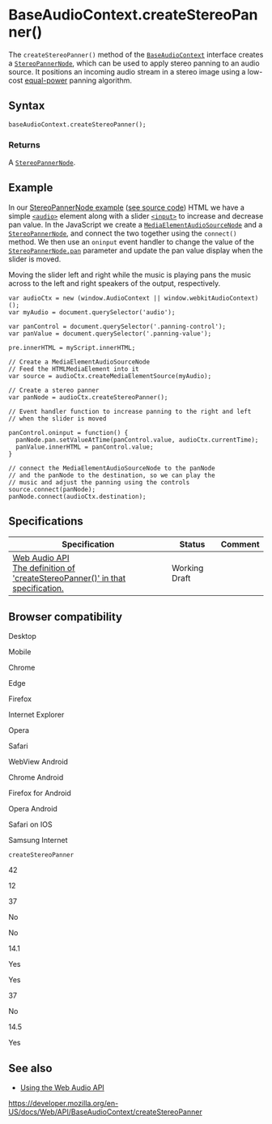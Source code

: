 # BaseAudioContext.createStereoPanner()

The `createStereoPanner()` method of the [`BaseAudioContext`](../baseaudiocontext) interface creates a [`StereoPannerNode`](../stereopannernode), which can be used to apply stereo panning to an audio source. It positions an incoming audio stream in a stereo image using a low-cost [equal-power](https://webaudio.github.io/web-audio-api/#equal-power) panning algorithm.

## Syntax

    baseAudioContext.createStereoPanner();

### Returns

A [`StereoPannerNode`](../stereopannernode).

## Example

In our [StereoPannerNode example](https://mdn.github.io/webaudio-examples/stereo-panner-node/) ([see source code](https://github.com/mdn/webaudio-examples/tree/master/stereo-panner-node)) HTML we have a simple [`<audio>`](https://developer.mozilla.org/en-US/docs/Web/HTML/Element/audio) element along with a slider [`<input>`](https://developer.mozilla.org/en-US/docs/Web/HTML/Element/input) to increase and decrease pan value. In the JavaScript we create a [`MediaElementAudioSourceNode`](../mediaelementaudiosourcenode) and a [`StereoPannerNode`](../stereopannernode), and connect the two together using the `connect() `method. We then use an `oninput` event handler to change the value of the [`StereoPannerNode.pan`](../stereopannernode/pan) parameter and update the pan value display when the slider is moved.

Moving the slider left and right while the music is playing pans the music across to the left and right speakers of the output, respectively.

    var audioCtx = new (window.AudioContext || window.webkitAudioContext)();
    var myAudio = document.querySelector('audio');

    var panControl = document.querySelector('.panning-control');
    var panValue = document.querySelector('.panning-value');

    pre.innerHTML = myScript.innerHTML;

    // Create a MediaElementAudioSourceNode
    // Feed the HTMLMediaElement into it
    var source = audioCtx.createMediaElementSource(myAudio);

    // Create a stereo panner
    var panNode = audioCtx.createStereoPanner();

    // Event handler function to increase panning to the right and left
    // when the slider is moved

    panControl.oninput = function() {
      panNode.pan.setValueAtTime(panControl.value, audioCtx.currentTime);
      panValue.innerHTML = panControl.value;
    }

    // connect the MediaElementAudioSourceNode to the panNode
    // and the panNode to the destination, so we can play the
    // music and adjust the panning using the controls
    source.connect(panNode);
    panNode.connect(audioCtx.destination);

## Specifications

<table><thead><tr class="header"><th>Specification</th><th>Status</th><th>Comment</th></tr></thead><tbody><tr class="odd"><td><a href="https://webaudio.github.io/web-audio-api/#dom-baseaudiocontext-createstereopanner">Web Audio API<br />
<span class="small">The definition of 'createStereoPanner()' in that specification.</span></a></td><td><span class="spec-wd">Working Draft</span></td><td></td></tr></tbody></table>

## Browser compatibility

Desktop

Mobile

Chrome

Edge

Firefox

Internet Explorer

Opera

Safari

WebView Android

Chrome Android

Firefox for Android

Opera Android

Safari on IOS

Samsung Internet

`createStereoPanner`

42

12

37

No

No

14.1

Yes

Yes

37

No

14.5

Yes

## See also

- [Using the Web Audio API](../web_audio_api/using_web_audio_api)

<a href="https://developer.mozilla.org/en-US/docs/Web/API/BaseAudioContext/createStereoPanner" class="_attribution-link">https://developer.mozilla.org/en-US/docs/Web/API/BaseAudioContext/createStereoPanner</a>
